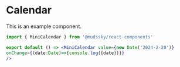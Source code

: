 # Calendar

This is an example component.

```jsx
import { MiniCalendar } from '@mudssky/react-components'

export default () => <MiniCalendar value={new Date('2024-2-20')}
onChange={(date:Date)=>{console.log({date})}}
/>
```
